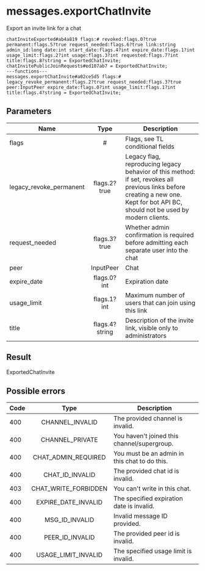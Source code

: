 # messages.exportChatInvite
Export an invite link for a chat

```
chatInviteExported#ab4a819 flags:# revoked:flags.0?true permanent:flags.5?true request_needed:flags.6?true link:string admin_id:long date:int start_date:flags.4?int expire_date:flags.1?int usage_limit:flags.2?int usage:flags.3?int requested:flags.7?int title:flags.8?string = ExportedChatInvite;
chatInvitePublicJoinRequests#ed107ab7 = ExportedChatInvite;
---functions---
messages.exportChatInvite#a02ce5d5 flags:# legacy_revoke_permanent:flags.2?true request_needed:flags.3?true peer:InputPeer expire_date:flags.0?int usage_limit:flags.1?int title:flags.4?string = ExportedChatInvite;
```

## Parameters
| Name | Type | Description |
| ---- | :----: | ----------- |
| flags | # | Flags, see TL conditional fields |
| legacy_revoke_permanent | flags.2?true | Legacy flag, reproducing legacy behavior of this method: if set, revokes all previous links before creating a new one. Kept for bot API BC, should not be used by modern clients. |
| request_needed | flags.3?true | Whether admin confirmation is required before admitting each separate user into the chat |
| peer | InputPeer | Chat |
| expire_date | flags.0?int | Expiration date |
| usage_limit | flags.1?int | Maximum number of users that can join using this link |
| title | flags.4?string | Description of the invite link, visible only to administrators |


## Result
ExportedChatInvite

## Possible errors
| Code | Type | Description |
| ---- | :----: | ----------- |
| 400 | CHANNEL_INVALID | The provided channel is invalid. |
| 400 | CHANNEL_PRIVATE | You haven't joined this channel/supergroup. |
| 400 | CHAT_ADMIN_REQUIRED | You must be an admin in this chat to do this. |
| 400 | CHAT_ID_INVALID | The provided chat id is invalid. |
| 403 | CHAT_WRITE_FORBIDDEN | You can't write in this chat. |
| 400 | EXPIRE_DATE_INVALID | The specified expiration date is invalid. |
| 400 | MSG_ID_INVALID | Invalid message ID provided. |
| 400 | PEER_ID_INVALID | The provided peer id is invalid. |
| 400 | USAGE_LIMIT_INVALID | The specified usage limit is invalid. |

